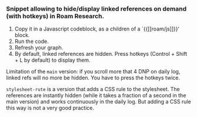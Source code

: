 ### Snippet allowing to hide/display linked references on demand (with hotkeys) in Roam Research.

1. Copy it in a Javascript codeblock, as a children of a `{{[[roam/js]]}}‘ block.
2. Run the code.
3. Refresh your graph.
4. By default, linked references are hidden. Press hotkeys (Control + Shift + L by default) to display them.

Limitation of the `main` version: if you scroll more that 4 DNP on daily log, linked refs will no more be hidden. You have to press the hotkeys twice.

`stylesheet-rute` is a version that adds a CSS rule to the stylesheet. The references are instantly hidden (while it takes a fraction of a second in the main version) and works continuously in the daily log. But adding a CSS rule this way is not a very good practice.
